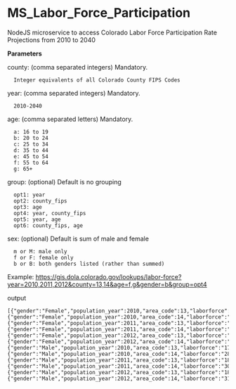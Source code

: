 # MS_Labor_Force_Participation
NodeJS microservice to access Colorado Labor Force Participation Rate Projections from 2010 to 2040


**Parameters**

county: (comma separated integers)  Mandatory.

      Integer equivalents of all Colorado County FIPS Codes

year: (comma separated integers)  Mandatory.

      2010-2040

age: (comma separated letters)  Mandatory.

      a: 16 to 19
      b: 20 to 24
      c: 25 to 34
      d: 35 to 44
      e: 45 to 54
      f: 55 to 64
      g: 65+

group: (optional)   Default is no grouping

      opt1: year
      opt2: county_fips
      opt3: age
      opt4: year, county_fips
      opt5: year, age
      opt6: county_fips, age

sex: (optional)   Default is sum of male and female

      m or M: male only
      f or F: female only
      b or B: both genders listed (rather than summed)
  
Example:
https://gis.dola.colorado.gov/lookups/labor-force?year=2010,2011,2012&county=13,14&age=f,g&gender=b&group=opt4

output
```
[{"gender":"Female","population_year":2010,"area_code":13,"laborforce":"14741.19","cni_pop_16pl":"34067.47","participationrate":"0.43270574539289239853"},
{"gender":"Female","population_year":2010,"area_code":14,"laborforce":"2534.57","cni_pop_16pl":"6210.45","participationrate":"0.40811374377058023171"},
{"gender":"Female","population_year":2011,"area_code":13,"laborforce":"15729.11","cni_pop_16pl":"35698.83","participationrate":"0.44060575654720336773"},
{"gender":"Female","population_year":2011,"area_code":14,"laborforce":"2716.29","cni_pop_16pl":"6518.17","participationrate":"0.41672586017241035444"},
{"gender":"Female","population_year":2012,"area_code":13,"laborforce":"16612.70","cni_pop_16pl":"37294.27","participationrate":"0.44544912663527131648"},
{"gender":"Female","population_year":2012,"area_code":14,"laborforce":"2867.51","cni_pop_16pl":"6814.80","participationrate":"0.42077683864530140283"},
{"gender":"Male","population_year":2010,"area_code":13,"laborforce":"17245.12","cni_pop_16pl":"30788.06","participationrate":"0.56012363234318758636"},
{"gender":"Male","population_year":2010,"area_code":14,"laborforce":"2832.93","cni_pop_16pl":"5294.09","participationrate":"0.53511179447270446857"},
{"gender":"Male","population_year":2011,"area_code":13,"laborforce":"18131.50","cni_pop_16pl":"32315.17","participationrate":"0.56108323118832424524"},
{"gender":"Male","population_year":2011,"area_code":14,"laborforce":"3002.11","cni_pop_16pl":"5575.78","participationrate":"0.53841973679018899598"},
{"gender":"Male","population_year":2012,"area_code":13,"laborforce":"18914.17","cni_pop_16pl":"33782.46","participationrate":"0.55988137039161742514"},
{"gender":"Male","population_year":2012,"area_code":14,"laborforce":"3185.76","cni_pop_16pl":"5907.09","participationrate":"0.53931123446570138596"}]
```
